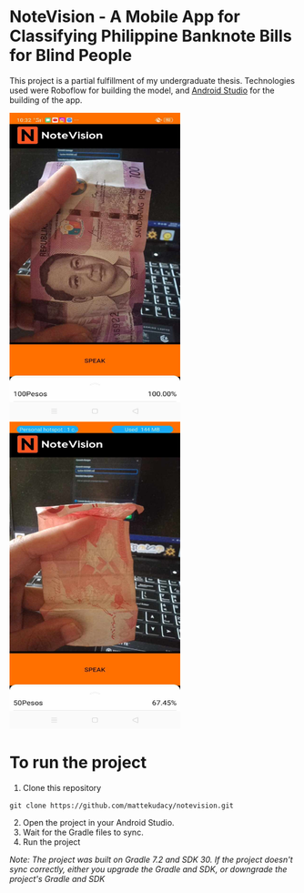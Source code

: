 # NoteVision - A Mobile App for Classifying Philippine Banknote Bills for Blind People

This project is a partial fulfillment of my undergraduate thesis. Technologies used were Roboflow for building the model, and [Android Studio](https://developer.android.com/studio) for the building of the app.

<img src="images/1.jpg?raw=true" alt="Demo 1" width="300" height="540"/> <img src="images/2.jpg?raw=true" alt="Demo 2" width="300" height="540"/>

# To run the project
1. Clone this repository
~~~
git clone https://github.com/mattekudacy/notevision.git
~~~
2. Open the project in your Android Studio.
3. Wait for the Gradle files to sync.
4. Run the project

*Note: The project was built on Gradle 7.2 and SDK 30. If the project doesn't sync correctly, either you upgrade the Gradle and SDK, or downgrade the project's Gradle and SDK*

